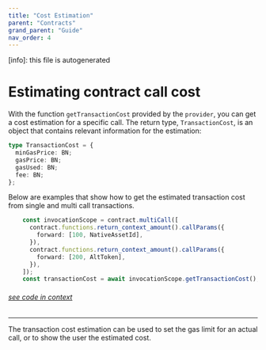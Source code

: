 ```yaml
---
title: "Cost Estimation"
parent: "Contracts"
grand_parent: "Guide"
nav_order: 4
---
```


[info]: this file is autogenerated


# Estimating contract call cost

With the function `getTransactionCost` provided by the `provider`, you can get a cost estimation for a specific call. The return type, `TransactionCost`, is an object that contains relevant information for the estimation:

```typescript
type TransactionCost = {
  minGasPrice: BN;
  gasPrice: BN;
  gasUsed: BN;
  fee: BN;
};
```

Below are examples that show how to get the estimated transaction cost from single and multi call transactions.


```typescript
    const invocationScope = contract.multiCall([
      contract.functions.return_context_amount().callParams({
        forward: [100, NativeAssetId],
      }),
      contract.functions.return_context_amount().callParams({
        forward: [200, AltToken],
      }),
    ]);
    const transactionCost = await invocationScope.getTransactionCost();
```
###### [see code in context](https://github.com/FuelLabs/fuels-ts/blob/master/packages/fuel-gauge/src/contract.test.ts#L360-L370)

---


The transaction cost estimation can be used to set the gas limit for an actual call, or to show the user the estimated cost.
